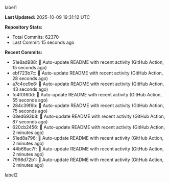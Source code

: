 
label1 
<!-- ACTIVITY_START -->
**Last Updated:** 2025-10-09 19:31:12 UTC

**Repository Stats:**
- Total Commits: 62370
- Last Commit: 15 seconds ago

**Recent Commits:**
- 51e8ad988: 🤖 Auto-update README with recent activity (GitHub Action, 15 seconds ago)
- ebf723b7c: 🤖 Auto-update README with recent activity (GitHub Action, 28 seconds ago)
- a7c4ce9e6: 🤖 Auto-update README with recent activity (GitHub Action, 43 seconds ago)
- fc4f0f60d: 🤖 Auto-update README with recent activity (GitHub Action, 55 seconds ago)
- 284c39f6b: 🤖 Auto-update README with recent activity (GitHub Action, 75 seconds ago)
- 08ed693b8: 🤖 Auto-update README with recent activity (GitHub Action, 87 seconds ago)
- 620cb2456: 🤖 Auto-update README with recent activity (GitHub Action, 2 minutes ago)
- 51ed8a796: 🤖 Auto-update README with recent activity (GitHub Action, 2 minutes ago)
- 44b66ac7f: 🤖 Auto-update README with recent activity (GitHub Action, 2 minutes ago)
- 7998d72b1: 🤖 Auto-update README with recent activity (GitHub Action, 2 minutes ago)
<!-- ACTIVITY_END -->

label2
